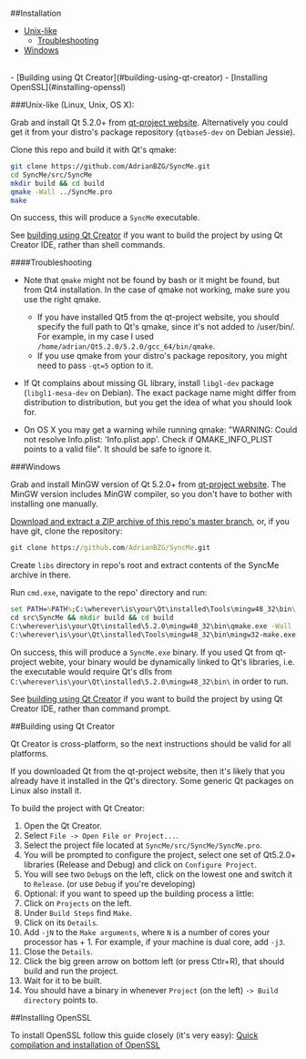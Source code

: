 ##Installation
- [Unix-like](#unix-like-linux-unix-os-x)
  - [Troubleshooting](#troubleshooting)
- [Windows](#windows)
<br>
- [Building using Qt Creator](#building-using-qt-creator)
- [Installing OpenSSL](#installing-openssl)

###Unix-like (Linux, Unix, OS X):

Grab and install Qt 5.2.0+ from [qt-project website](http://qt-project.org/downloads). Alternatively you could get it from your distro's package repository (`qtbase5-dev` on Debian Jessie).

Clone this repo and build it with Qt's qmake:
```bash
git clone https://github.com/AdrianBZG/SyncMe.git
cd SyncMe/src/SyncMe
mkdir build && cd build
qmake -Wall ../SyncMe.pro
make
```
On success, this will produce a `SyncMe` executable.

See [building using Qt Creator](#building-using-qt-creator) if you want to build the project by using Qt Creator IDE, rather than shell commands.


####Troubleshooting

- Note that `qmake` might not be found by bash or it might be found, but from Qt4 installation. In the case of qmake not working, make sure you use the right qmake.
  - If you have installed Qt5 from the qt-project website, you should specify the full path to Qt's qmake, since it's not added to /user/bin/.
    For example, in my case I used `/home/adrian/Qt5.2.0/5.2.0/gcc_64/bin/qmake`.
  - If you use qmake from your distro's package repository, you might need to pass `-qt=5` option to it.

- If Qt complains about missing GL library, install `libgl-dev` package (`libgl1-mesa-dev` on Debian). The exact package name might differ from distribution to distribution, but you get the idea of what you should look for.

- On OS X you may get a warning while running qmake: "WARNING: Could not resolve Info.plist: 'Info.plist.app'. Check if QMAKE_INFO_PLIST points to a valid file". It should be safe to ignore it.


###Windows

Grab and install MinGW version of Qt 5.2.0+ from [qt-project website](http://qt-project.org/downloads).
The MinGW version includes MinGW compiler, so you don't have to bother with installing one manually.

[Download and extract a ZIP archive of this repo's master branch](https://github.com/AdrianBZG/SyncMe/archive/master.zip), or, if you have git, clone the repository:
```cmd
git clone https://github.com/AdrianBZG/SyncMe.git
```

Create `libs` directory in repo's root and extract contents of the SyncMe archive in there.

Run `cmd.exe`, navigate to the repo' directory and run:
```cmd
set PATH=%PATH%;C:\wherever\is\your\Qt\installed\Tools\mingw48_32\bin\
cd src\SyncMe && mkdir build && cd build
C:\wherever\is\your\Qt\installed\5.2.0\mingw48_32\bin\qmake.exe -Wall ../SyncMe.pro
C:\wherever\is\your\Qt\installed\Tools\mingw48_32\bin\mingw32-make.exe
```
On success, this will produce a `SyncMe.exe` binary. If you used Qt from qt-project webite, your binary would be dynamically linked to Qt's libraries, i.e. the executable would require Qt's dlls from `C:\wherever\is\your\Qt\installed\5.2.0\mingw48_32\bin\` in order to run.

See [building using Qt Creator](#building-using-qt-creator) if you want to build the project by using Qt Creator IDE, rather than command prompt.


##Building using Qt Creator

Qt Creator is cross-platform, so the next instructions should be valid for all platforms.

If you downloaded Qt from the qt-project website, then it's likely that you already have it installed in the Qt's directory. Some generic Qt packages on Linux also install it.

To build the project with Qt Creator:

1. Open the Qt Creator.
2. Select `File -> Open File or Project...`.
3. Select the project file located at `SyncMe/src/SyncMe/SyncMe.pro`.
4. You will be prompted to configure the project, select one set of Qt5.2.0+ libraries (Release and Debug) and click on `Configure Project`.
5. You will see two `Debug`s on the left, click on the lowest one and switch it to `Release`. (or use `Debug` if you're developing)
6. Optional: if you want to speed up the building process a little:
  1. Click on `Projects` on the left.
  2. Under `Build Steps` find `Make`.
  3. Click on its `Details`.
  4. Add `-jN` to the `Make arguments`, where `N` is a number of cores your processor has + 1. For example, if your machine is dual core, add `-j3`.
  5. Close the `Details`.
7. Click the big green arrow on bottom left (or press Ctlr+R), that should build and run the project.
8. Wait for it to be built.
9. You should have a binary in whenever `Project` (on the left) `-> Build directory` points to.

##Installing OpenSSL

To install OpenSSL follow this guide closely (it's very easy): [Quick compilation and installation of OpenSSL](https://wiki.openssl.org/index.php/Compilation_and_Installation#Quick)
